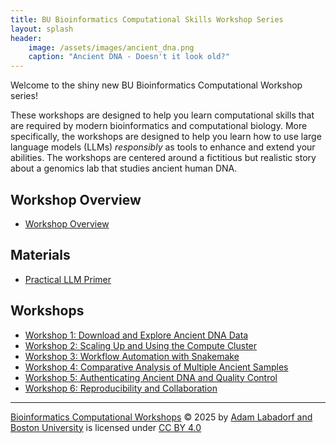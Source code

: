 ```yaml
---
title: BU Bioinformatics Computational Skills Workshop Series
layout: splash
header:
    image: /assets/images/ancient_dna.png
    caption: "Ancient DNA - Doesn't it look old?"
---
```


Welcome to the shiny new BU Bioinformatics Computational Workshop series!

These workshops are designed to help you learn computational skills that are
required by modern bioinformatics and computational biology. More specifically,
the workshops are designed to help you learn how to use large language models
(LLMs) *responsibly* as tools to enhance and extend your abilities. The workshops
are centered around a fictitious but realistic story about a genomics lab that
studies ancient human DNA.

## Workshop Overview
- [Workshop Overview](workshop_overview/index.html)

## Materials
- [Practical LLM Primer](lectures/practical_llm_primer/index.html)

## Workshops
- [Workshop 1: Download and Explore Ancient DNA Data](workshops/workshop_1/workshop_1_instructions/index.html)
- [Workshop 2: Scaling Up and Using the Compute Cluster](workshops/workshop_2/workshop_2_instructions/index.html)
- [Workshop 3: Workflow Automation with Snakemake](workshops/workshop_3/workshop_3_instructions/index.html)
- [Workshop 4: Comparative Analysis of Multiple Ancient Samples](workshops/workshop_4/workshop_4_instructions/index.html)
- [Workshop 5: Authenticating Ancient DNA and Quality Control](workshops/workshop_5/workshop_5_instructions/index.html)
- [Workshop 6: Reproducibility and Collaboration](workshops/workshop_6/workshop_6_instructions/index.html)

---

<a href="https://bu-bioinfo-ms.github.io/computational_workshops">Bioinformatics Computational Workshops</a> © 2025 by <a href="https://creativecommons.org">Adam Labadorf and Boston University</a> is licensed under <a href="https://creativecommons.org/licenses/by/4.0/">CC BY 4.0</a><img src="https://mirrors.creativecommons.org/presskit/icons/cc.svg" alt="" style="max-width: 1em;max-height:1em;margin-left: .2em;"><img src="https://mirrors.creativecommons.org/presskit/icons/by.svg" alt="" style="max-width: 1em;max-height:1em;margin-left: .2em;">